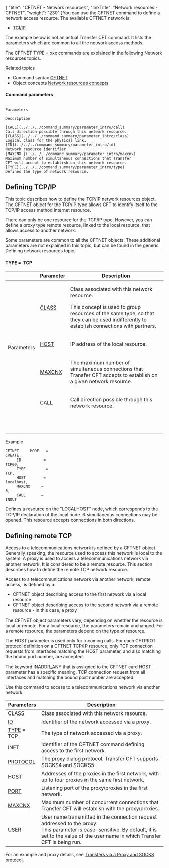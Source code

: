 {
    "title": "CFTNET  - Network resources",
    "linkTitle": "Network resources &#45; CFTNET",
    "weight": "230"
}<span id="About_the_Generic_CFTNET_command"></span>You can use the CFTNET
command to define a network access resource. The available CFTNET network
is:

-   [TCI/IP](#Defining_TCP_IP__command_line_)

The example below is not an actual Transfer CFT command. It lists the
parameters which are common to all the network access methods.

The CFTNET TYPE = xxx commands are explained in the following Network
resources topics.

Related
topics

-   Command syntax
    [CFTNET](../../../command_summary#CFTNET)
-   Object concepts
    [Network resources
    concepts](../../../../admin_intro/admin_config_commands/network_resource_concepts)

#### Command parameters

```

Parameters

Description

[CALL](../../../command_summary/parameter_intro/call)
Call direction possible through this network resource.
[CLASS](../../../command_summary/parameter_intro/class)
Logical class for the physical link.
[ID](../../../command_summary/parameter_intro/id)
Network resource identifier.
[MAXCNX ](../../../command_summary/parameter_intro/maxcnx)
Maximum number of simultaneous connections that Transfer
CFT will accept to establish on this network resource.
[TYPE](../../../command_summary/parameter_intro/type) 
Defines the type of network resource.
```
<span id="Defining_TCP_IP__command_line_"></span>

## Defining TCP/IP

This topic describes how to define the TCP/IP network resources object.
The CFTNET object for the TCP/IP type allows CFT to identify itself to
the TCP/IP access method Internet resource.

There can only be one resource for the TCP/IP type. However, you can
define a proxy type remote resource, linked to the local resource, that
allows access to another network.

Some parameters are common to all the CFTNET objects. These additional
parameters are not explained in this topic, but can be found in the generic
Defining network resources topic.

#### TYPE =  TCP

<table>
   <thead>
      <tr>
<th >          </th>
<th >Parameter         </th>
<th >Description         </th>
      </tr>
   </thead>
   <tbody>
      <tr>
         <td rowspan="4" ><p>Parameters</p>         </td>
         <td ><p><a href="../../../command_summary/parameter_intro/class">CLASS</a></p>         </td>
         <td ><p>Class associated with this network resource.</p>
<p>This concept is used to group resources of the same type,
so that they can be used indifferently to establish connections with partners.</p>         </td>
      </tr>
      <tr>
         <td ><p><a href="../../../command_summary/parameter_intro/host">HOST</a> </p>         </td>
         <td ><p>IP address of the local resource.</p>         </td>
      </tr>
      <tr>
         <td ><p><a href="../../../command_summary/parameter_intro/maxcnx">MAXCNX</a></p>         </td>
         <td ><p>The maximum number of simultaneous connections
that Transfer CFT accepts to establish on a given network resource.</p>         </td>
      </tr>
      <tr>
         <td ><p><a href="../../../command_summary/parameter_intro/call">CALL</a></p>         </td>
         <td ><p>Call direction possible through this network
resource.</p>         </td>
      </tr>
      <tr>
         <td colspan="3" ><p> </p>         </td>
      </tr>
   </tbody>
</table>

Example

```
CFTNET     MODE   =    
CREATE,
     ID          =    
TCP00,
     TYPE         =    
TCP,
     HOST        =    
localhost,
     MAXCNX     =    
6,
     CALL       =    
INOUT
```

Defines a resource on the "LOCALHOST" node, which corresponds
to the TCP/IP declaration of the local node. 6 simultaneous connections
may be opened. This resource accepts connections in both directions.

<span id="Defining_remote_TCP__command_line_"></span>

## Defining remote TCP

Access to a telecommunications network is defined by a CFTNET object.
Generally speaking, the resource used to access this network is local
to the system. A proxy is used to access a telecommunications network
via another network. It is considered to be a remote resource. This
section describes how to define the remote
TCP network resource.

Access to a telecommunications network via another network, remote access,
 is defined
by a:

-   CFTNET object describing
    access to the first network via a local resource
-   CFTNET object describing
    access to the second network via a remote resource - in this case, a proxy

The CFTNET object parameters vary, depending on whether the resource
is local or remote. For a local resource, the parameters remain unchanged.
For a remote resource, the parameters depend on the type of resource.

The HOST parameter is used only for incoming calls. For each CFTPROT
protocol definition on a CFTNET TCP/IP resource, only TCP connection requests
from interfaces matching the HOST parameter, and also matching the bound
port number, are accepted.

The keyword INADDR\_ANY that is assigned to the CFTNET card HOST parameter
has a specific meaning. TCP connection request from all
interfaces and matching the bound port number are accepted.

Use this command to access to a telecommunications network
via another network.


| Parameters  | Description  |
| --- | --- |
|  <a href="../../../command_summary/parameter_intro/class">CLASS</a>  |  Class associated with this network resource.  |
|  <a href="../../../command_summary/parameter_intro/id">ID</a>  |  Identifier of the network accessed via a proxy.  |
|  <a href="../../../command_summary/parameter_intro/type">TYPE</a> = TCP  |  The type of network accessed via a proxy.  |
|  INET  |  Identifier of the CFTNET command defining access to the first network.  |
|  <a href="../../../command_summary/parameter_intro/protocol">PROTOCOL</a>  |  The proxy dialog protocol. Transfer CFT supports SOCKS4 and SOCKS5.  |
|  <a href="../../../command_summary/parameter_intro/host">HOST</a>  |  Addresses of the proxies in the first network, with up to four proxies in the same first network.  |
|  <a href="../../../command_summary/parameter_intro/port">PORT</a>  |  Listening port of the proxy/proxies in the first network.  |
|  <a href="../../../command_summary/parameter_intro/maxcnx">MAXCNX</a>  |  Maximum number of concurrent connections that Transfer CFT will establish with the proxy/proxies.  |
|  <a href="../../../command_summary/parameter_intro/user">USER</a>  |  User name transmitted in the connection request addressed to the proxy.<br/>This parameter is case-sensitive. By default, it is set to the value of the user name in which Transfer CFT is being run.  |


For an example and proxy  details, see [Transfers via
a Proxy and SOCKS protocol](../../../../protocols_start_here/ipv6/use_proxy_and_socks_protocol).
